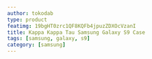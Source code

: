 ```yaml
---
author: tokodab
type: product
featimg: 19bgHT0zrc1QF8KQFb4jpuzZDXOcVzanI
title: Kappa Kappa Tau Samsung Galaxy S9 Case
tags: [samsung, galaxy, s9]
category: [samsung]
---
```

